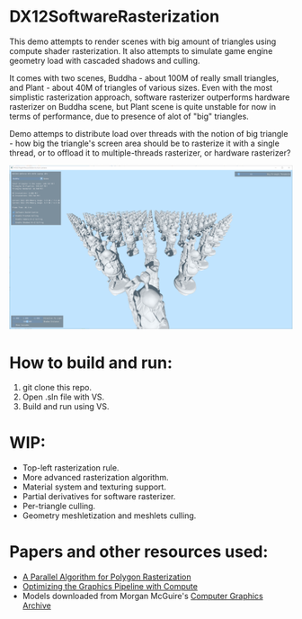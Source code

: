 # DX12SoftwareRasterization
This demo attempts to render scenes with big amount of triangles using compute shader rasterization. It also attempts to simulate game engine geometry load with cascaded shadows and culling.

It comes with two scenes, Buddha - about 100M of really small triangles, and Plant - about 40M of triangles of various sizes. Even with the most simplistic rasterization approach, software rasterizer outperforms hardware rasterizer on Buddha scene, but Plant scene is quite unstable for now in terms of performance, due to presence of alot of "big" triangles.

Demo attemps to distribute load over threads  with the notion of big triangle - how big the triangle's screen area should be to rasterize it with a single thread, or to offload it to multiple-threads rasterizer, or hardware rasterizer?

![Buddha scene](https://github.com/komputeshader/DX12SoftwareRasterization/blob/main/BuddhaScene.png)

# How to build and run:
1. git clone this repo.
2. Open .sln file with VS.
3. Build and run using VS.

# WIP:
* Top-left rasterization rule.
* More advanced rasterization algorithm.
* Material system and texturing support.
* Partial derivatives for software rasterizer.
* Per-triangle culling.
* Geometry meshletization and meshlets culling.

# Papers and other resources used:
* [A Parallel Algorithm for Polygon Rasterization](https://www.cs.drexel.edu/~david/Classes/Papers/comp175-06-pineda.pdf)
* [Optimizing the Graphics Pipeline with Compute](https://frostbite-wp-prd.s3.amazonaws.com/wp-content/uploads/2016/03/29204330/GDC_2016_Compute.pdf)
* Models downloaded from Morgan McGuire's [Computer Graphics Archive](https://casual-effects.com/data)

